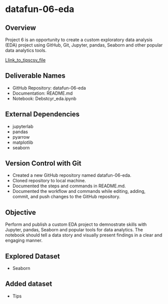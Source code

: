 # datafun-06-eda

## Overview
Project 6 is an opportunity to create a custom exploratory data analysis (EDA) project using GitHub, Git, Jupyter, pandas, Seaborn and other popular data analytics tools.

[Llink_to_tipscsv_file](https://github.com/14dstcyr/datafun-06-eda/blob/main/tips.csv)

## Deliverable Names
- GitHub Repository: datafun-06-eda
- Documentation: README.md
- Notebook: Debstcyr_eda.ipynb

## External Dependencies
- jupyterlab
- pandas
- pyarrow
- matplotlib
- seaborn

## Version Control with Git
- Created a new GitHub repository named datafun-06-eda.
- Cloned repository to local machine.
- Documented the steps and commands in README.md.
- Documented the workflow and commands while editing, adding, commit, and push changes to the GitHub repository.

## Objective
Perform and publish a custom EDA project to demnostrate skills with Jupyter, pandas, Seaborn and popular tools for data analytics. The notebook should tell a data story and visually present findings in a clear and engaging manner.

## Explored Dataset
- Seaborn

## Added dataset
- Tips

